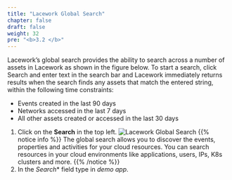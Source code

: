 ```yaml
---
title: "Lacework Global Search"
chapter: false
draft: false
weight: 32
pre: "<b>3.2 </b>"
---
```


Lacework’s global search provides the ability to search across a number of assets in Lacework as shown in the figure below. To start a search, click Search and enter text in the search bar and Lacework immediately returns results when the search finds any assets that match the entered string, within the following time constraints:

* Events created in the last 90 days
* Networks accessed in the last 7 days
* All other assets created or accessed in the last 30 days

1. Click on the **Search** in the top left.
![Lacework Global Search](/images/lacework-global-search.png)
{{% notice info %}}
The global search allows you to discover the events, properties and activities for your cloud resources. You can search resources in your cloud environments like applications, users, IPs, K8s clusters and more.
{{% /notice %}}
2. In the *Search** field type in _demo app_.